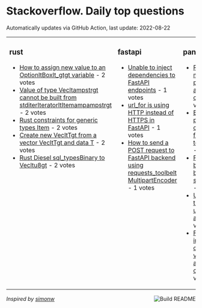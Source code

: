 # Stackoverflow. Daily top questions 

Automatically updates via GitHub Action, last update: <!-- date starts -->2022-08-22<!-- date ends -->


<table><tr><td valign="top" width="33%">

### rust
<!-- rust starts -->
* [How to assign new value to an OptionltBoxlt_gtgt variable](https://stackoverflow.com/questions/73443709/how-to-assign-new-value-to-an-optionbox-variable) - 2 votes
* [Value of type Vecltampstrgt cannot be built from stditerIteratorltItemampampstrgt](https://stackoverflow.com/questions/73439192/value-of-type-vecstr-cannot-be-built-from-stditeriteratoritem-str) - 2 votes
* [Rust constraints for generic types Item](https://stackoverflow.com/questions/73431173/rust-constraints-for-generic-types-item) - 2 votes
* [Create new VecltTgt from a vector VecltTgt and data T](https://stackoverflow.com/questions/73431246/create-new-vect-from-a-vector-vect-and-data-t) - 2 votes
* [Rust Diesel sql_typesBinary to Vecltu8gt](https://stackoverflow.com/questions/73444002/rust-diesel-sql-typesbinary-to-vecu8) - 2 votes
<!-- rust ends -->
</td><td valign="top" width="34%">


### fastapi
<!-- fastapi starts -->
* [Unable to inject dependencies to FastAPI endpoints](https://stackoverflow.com/questions/73435888/unable-to-inject-dependencies-to-fastapi-endpoints) - 1 votes
* [url_for is using HTTP instead of HTTPS in FastAPI](https://stackoverflow.com/questions/73450371/url-for-is-using-http-instead-of-https-in-fastapi) - 1 votes
* [How to send a POST request to FastAPI backend using requests_toolbelt MultipartEncoder](https://stackoverflow.com/questions/73442335/how-to-send-a-post-request-to-fastapi-backend-using-requests-toolbelt-multiparte) - 1 votes
<!-- fastapi ends -->
</td><td valign="top" width="34%">


### pandas
<!-- pandas starts -->
* [Replace and merge rows in pandas according to condition](https://stackoverflow.com/questions/73436440/replace-and-merge-rows-in-pandas-according-to-condition) - 9 votes
* [Expand pandas dataframe from rowwise to columnwise](https://stackoverflow.com/questions/73433013/expand-pandas-dataframe-from-row-wise-to-column-wise) - 3 votes
* [Pandas  Group by and count based on specific value](https://stackoverflow.com/questions/73443997/pandas-group-by-and-count-based-on-specific-value) - 2 votes
* [Understanding the logic of using the any arguement](https://stackoverflow.com/questions/73442454/understanding-the-logic-of-using-the-any-arguement) - 2 votes
* [Find maxmean in range defined by values from another column](https://stackoverflow.com/questions/73433082/find-max-mean-in-range-defined-by-values-from-another-column) - 2 votes
<!-- pandas ends -->
</td></tr></table>

<a href="https://github.com/hp0404/hp0404/actions"><img src="https://github.com/hp0404/hp0404/workflows/Build%20README/badge.svg" align="right" alt="Build README"></a> <p>*Inspired by  [simonw](https://github.com/simonw/simonw)*</p>
